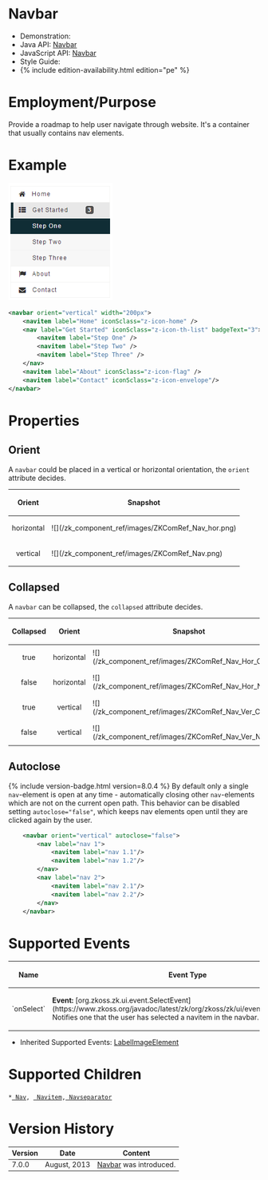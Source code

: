 

# Navbar

- Demonstration:
- Java API:
  [Navbar](http://www.zkoss.org/javadoc/latest/zk/org/zkoss/zkmax/zul/Navbar.html)
- JavaScript API:
  [Navbar](http://www.zkoss.org/javadoc/latest/jsdoc/zkmax/nav/Navbar.html)
- Style Guide:
- {% include edition-availability.html edition="pe" %}

# Employment/Purpose

Provide a roadmap to help user navigate through website. It's a
container that usually contains nav elements.

# Example

![](/zk_component_ref/images/ZKComRef_Nav.png)

```xml
<navbar orient="vertical" width="200px">
    <navitem label="Home" iconSclass="z-icon-home" />
    <nav label="Get Started" iconSclass="z-icon-th-list" badgeText="3">
        <navitem label="Step One" />
        <navitem label="Step Two" />
        <navitem label="Step Three" />
    </nav>
    <navitem label="About" iconSclass="z-icon-flag" />
    <navitem label="Contact" iconSclass="z-icon-envelope"/>
</navbar>
```

# Properties

## Orient

A `navbar` could be placed in a vertical or horizontal orientation, the
`orient` attribute decides.

<table>
<thead>
<tr class="header">
<th><center>
<p>Orient</p>
</center></th>
<th><center>
<p>Snapshot</p>
</center></th>
</tr>
</thead>
<tbody>
<tr class="odd">
<td><center>
<p>horizontal</p>
</center></td>
<td>![](/zk_component_ref/images/ZKComRef_Nav_hor.png)</td>
</tr>
<tr class="even">
<td><center>
<p>vertical</p>
</center></td>
<td>![](/zk_component_ref/images/ZKComRef_Nav.png)</td>
</tr>
</tbody>
</table>

## Collapsed

A `navbar` can be collapsed, the `collapsed` attribute decides.

<table>
<thead>
<tr class="header">
<th><center>
<p>Collapsed</p>
</center></th>
<th><center>
<p>Orient</p>
</center></th>
<th><center>
<p>Snapshot</p>
</center></th>
</tr>
</thead>
<tbody>
<tr class="odd">
<td><center>
<p>true</p>
</center></td>
<td><center>
<p>horizontal</p>
</center></td>
<td>![](/zk_component_ref/images/ZKComRef_Nav_Hor_Cld.png)</td>
</tr>
<tr class="even">
<td><center>
<p>false</p>
</center></td>
<td><center>
<p>horizontal</p>
</center></td>
<td>![](/zk_component_ref/images/ZKComRef_Nav_Hor_No.png)</td>
</tr>
<tr class="odd">
<td><center>
<p>true</p>
</center></td>
<td><center>
<p>vertical</p>
</center></td>
<td>![](/zk_component_ref/images/ZKComRef_Nav_Ver_Cld.png)</td>
</tr>
<tr class="even">
<td><center>
<p>false</p>
</center></td>
<td><center>
<p>vertical</p>
</center></td>
<td>![](/zk_component_ref/images/ZKComRef_Nav_Ver_No.png)</td>
</tr>
</tbody>
</table>

## Autoclose

{% include version-badge.html version=8.0.4 %} By default only a single
`nav`-element is open at any time - automatically closing other
`nav`-elements which are not on the current open path. This behavior can
be disabled setting `autoclose="false"`, which keeps nav elements open
until they are clicked again by the user.

```xml
    <navbar orient="vertical" autoclose="false">
        <nav label="nav 1">
            <navitem label="nav 1.1"/>
            <navitem label="nav 1.2"/>
        </nav>
        <nav label="nav 2">
            <navitem label="nav 2.1"/>
            <navitem label="nav 2.2"/>
        </nav>
    </navbar>
```

# Supported Events

<table>
<thead>
<tr class="header">
<th><center>
<p>Name</p>
</center></th>
<th><center>
<p>Event Type</p>
</center></th>
</tr>
</thead>
<tbody>
<tr class="odd">
<td><center>
<p>`onSelect`</p>
</center></td>
<td><p><strong>Event:</strong>
[org.zkoss.zk.ui.event.SelectEvent](https://www.zkoss.org/javadoc/latest/zk/org/zkoss/zk/ui/event/SelectEvent.html) Notifies one that
the user has selected a navitem in the navbar.</p></td>
</tr>
</tbody>
</table>

- Inherited Supported Events: [ LabelImageElement]({{site.baseurl}}/zk_component_ref/labelimageelement#Supported_Events)

# Supported Children

`*`[` Nav`]({{site.baseurl}}/zk_component_ref/nav)`, `[` Navitem`]({{site.baseurl}}/zk_component_ref/navitem)`,`[` Navseparator`]({{site.baseurl}}/zk_component_ref/navseparator)



# Version History



| Version | Date         | Content                                                                                          |
|---------|--------------|--------------------------------------------------------------------------------------------------|
| 7.0.0   | August, 2013 | [Navbar](http://www.zkoss.org/javadoc/latest/zk/org/zkoss/zkmax/zul/Navbar.html) was introduced. |


